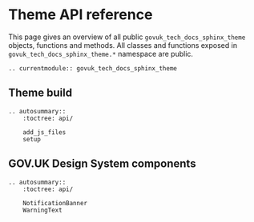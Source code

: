# Theme API reference

This page gives an overview of all public `govuk_tech_docs_sphinx_theme` objects, functions and methods. All classes
and functions exposed in `govuk_tech_docs_sphinx_theme.*` namespace are public.

<!-- Functions should be referenced in the `govuk_tech_docs_sphinx_theme.__init__.py` -->
```{eval-rst}
.. currentmodule:: govuk_tech_docs_sphinx_theme
```

## Theme build

```{eval-rst}
.. autosummary::
    :toctree: api/

    add_js_files
    setup

```

## GOV.UK Design System components

```{eval-rst}
.. autosummary::
    :toctree: api/

    NotificationBanner
    WarningText

```

